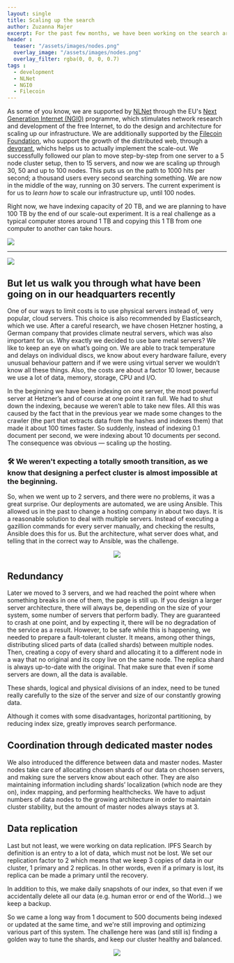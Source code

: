 ```yaml
---
layout: single
title: Scaling up the search
author: Zuzanna Majer
excerpt: For the past few months, we have been working on the search architecture to take IPFS Search from beta to web-scale production
header :
  teaser: "/assets/images/nodes.png"
  overlay_image: "/assets/images/nodes.png"
  overlay_filter: rgba(0, 0, 0, 0.7)
tags :
  - development
  - NLNet 
  - NGI0
  - Filecoin
---
```


As some of you know, we are supported by [NLNet](https://nlnet.nl/project/IPFS-search/) through the EU's [Next Generation Internet (NGI0)](https://www.ngi.eu/) programme, which stimulates network research and development of the free Internet, to do the design and architecture for scaling up our infrastructure. We are additionally supported by the [Filecoin Foundation](https://fil.org/), who support the growth of the distributed web, through a [devgrant](https://github.com/ipfs-search/devgrants/blob/96d07f4662c10f3936163dacbf13bfc5c23b8cc6/open-grant-proposals/ipfs-search-scale-out.md), whichs helps us to actually implement the  scale-out. We successfully followed our plan to move step-by-step from one server to a 5 node cluster setup, then to 15 servers, and now we are scaling up through 30, 50 and up to 100 nodes. This puts us on the path to 1000 hits per second; a thousand users every second searching something. We are now in the middle of the way, running on 30 servers. The current experiment is for us to *learn how* to scale our infrastructure up, until 100 nodes.

Right now, we have indexing capacity of 20 TB, and we are planning to have 100 TB by the end of our scale-out experiment. It is a real challenge as a typical computer stores around 1 TB and copying this 1 TB from one computer to another can take hours.

<img src="/assets/images/3servers.png">

----------------

<img src="/assets/images/5servers.png">



## **But let us walk you through what have been going on in our headquarters recently**

One of our ways to limit costs is to use physical servers instead of, very popular, cloud servers. This choice is also recommended by Elasticsearch, which we use. After a careful research, we have chosen Hetzner hosting, a German company that provides climate neutral servers, which was also important for us. Why exactly we decided to use bare metal servers? We like to keep an eye on what’s going on. We are able to track temperature and delays on individual discs, we know about every hardware failure, every unusual behaviour pattern and if we were using virtual server we wouldn’t know all these things. Also, the costs are about a factor 10 lower, because we use a lot of data, memory, storage, CPU and I/O. 

In the beginning we have been indexing on one server, the most powerful server at Hetzner’s and of course at one point it ran full. We had to shut down the indexing, because we weren’t able to take new files. All this was caused by the fact that in the previous year we made some changes to the crawler (the part that extracts data from the hashes and indexes them) that made it about 100 times faster. So suddenly, instead of indexing 0.1 document per second, we were indexing about 10 documents per second. The consequence was obvious — scaling up the hosting.


### 🛠 We weren't expecting a totally smooth transition, as we know that designing a perfect cluster is almost impossible at the beginning.


So, when we went up to 2 servers, and there were no problems, it was a great surprise. Our deployments are automated, we are using Ansible. This allowed us in the past to change a hosting company in about two days. It is a reasonable solution to deal with multiple servers. Instead of executing a gazillion commands for every server manually, and checking the results, Ansible does this for us. But the architecture, what server does what, and telling that in the correct way to Ansible, was the challenge.

<div align="center">
<img src="/assets/images/graf1.png">
</div>

## Redundancy

Later we moved to 3 servers, and we had reached the point where when something breaks in one of them, the page is still up. If you design a larger server architecture, there will always be, depending on the size of your system, some number of servers that perform badly. They are guaranteed to crash at one point, and by expecting it, there will be no degradation of the service as a result. However, to be safe while this is happening, we needed to prepare a fault-tolerant cluster. It means, among other things, distributing sliced parts of data (called shards) between multiple nodes. Then, creating a copy of every shard and allocating it to a different node in a way that no original and its copy live on the same node. The replica shard is always up-to-date with the original. That make sure that even if some servers are down, all the data is available. 

These shards, logical and physical divisions of an index, need to be tuned really carefully to the size of the server and size of our constantly growing data. 

Although it comes with some disadvantages, horizontal partitioning, by reducing index size, greatly improves search performance.

## Coordination through dedicated master nodes

We also introduced the difference between data and master nodes. Master nodes take care of allocating chosen shards of our data on chosen servers, and making sure the servers know about each other. They are also maintaining information including shards’ localization (which node are they on), index mapping, and performing healthchecks. We have to adjust numbers of data nodes to the growing architecture in order to maintain cluster stability, but the amount of master nodes always stays at 3.

## Data replication

Last but not least, we were working on data replication. IPFS Search by definition is an entry to a lot of data, which must not be lost. We set our replication factor to 2 which means that we keep 3 copies of data in our cluster, 1 primary and 2 replicas. In other words, even if a primary is lost, its replica can be made a primary until the recovery.

In addition to this, we make daily snapshots of our index, so that even if we accidentally delete all our data (e.g. human error or end of the World...) we keep a backup.

So we came a long way from 1 document to 500 documents being indexed or updated at the same time, and we're still improving and optimizing various part of this system. The challenge here was (and still is) finding a golden way to tune the shards, and keep our cluster healthy and balanced.

<div align="center">
<img src="/assets/images/nodes.png">
</div>

